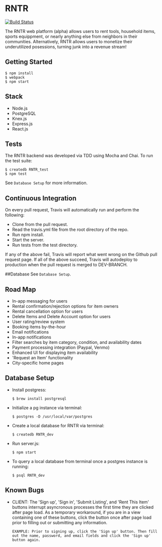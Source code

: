 # RNTR

[![Build Status](https://travis-ci.org/nodedoubt/cinemaplate.svg?branch=master)](https://travis-ci.org/RNTR/RenterApp)

The RNTR web platform (alpha) allows users to rent tools, household items, sports equippment, or nearly anything else from neighbors in their communities. Alternatively, RNTR allows users to monetize their underutilized posessions, turning junk into a revenue stream!

## Getting Started

    $ npm install
    $ webpack
    $ npm start

## Stack

 - Node.js
 - PostgreSQL
 - Knex.js
 - Express.js
 - React.js

## Tests

The RNTR backend was developed via TDD using Mocha and Chai. To run the test suite:
```
$ createdb RNTR_test
$ npm test
```

See ```Database Setup``` for more information.

## Continuous Integration

On every pull request, Travis will automatically run and perform the following:

 - Clone from the pull request.
 - Read the travis.yml file from the root directory of the repo.
 - Run npm install.
 - Start the server.
 - Run tests from the test directory.

If any of the above fail, Travis will report what went wrong on the Github pull request page.
If all of the above succeed, Travis will autodeploy to production when the pull request is merged to DEV-BRANCH.

##Database
See ```Database Setup```.

## Road Map
  - In-app messaging for users
  - Rental confirmation/rejection options for item owners
  - Rental cancellation option for users
  - Delete Items and Delete Account option for users
  - User rating/review system
  - Booking items by-the-hour
  - Email notifications
  - In-app notifications
  - Filter searches by item category, condition, and availability dates
  - Payment processing integration (Paypal, Venmo)
  - Enhanced UI for displaying item availability
  - 'Request an Item' functionality
  - City-specific home pages

## Database Setup

- Install postgress:
	
	``` $ brew install postgresql ```

- Initialize a pg instance via terminal:
	
	``` $ postgres -D /usr/local/var/postgres ```

- Create a local database for RNTR via terminal:
	
	``` $ createdb RNTR_dev ```

- Run server.js:
	
	``` $ npm start ```

- To query a local database from terminal once a postgres instance is running:
	
	``` $ psql RNTR_dev ```

## Known Bugs

- CLIENT: The 'Sign up', 'Sign in', 'Submit Listing', and 'Rent This Item' buttons interrupt asyncronous processes the first time they are clicked after page load. As a temporary workaround, if you are in a view containing one of these buttons, click the button once after page load prior to filling out or submitting any information.

	``` EXAMPLE: Prior to signing up, click the 'Sign up' button. Then fill out the name, password, and email fields and click the 'Sign up' button again. ```

